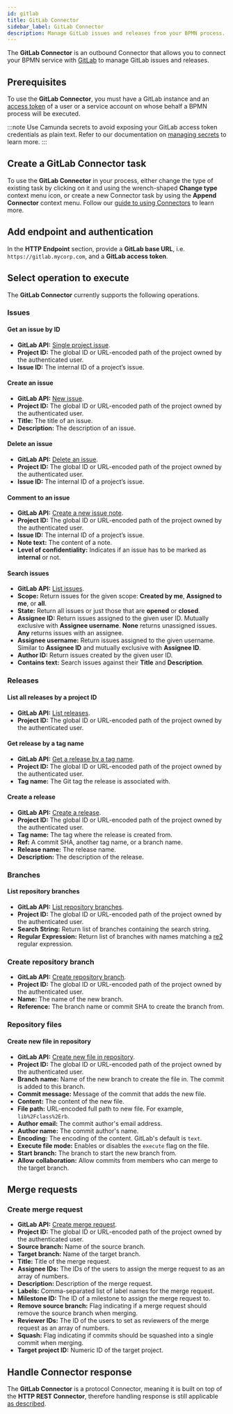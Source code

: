 ```yaml
---
id: gitlab
title: GitLab Connector
sidebar_label: GitLab Connector
description: Manage GitLab issues and releases from your BPMN process. Learn about creating a GitLab Connector task and get started.
---
```


The **GitLab Connector** is an outbound Connector that allows you to connect your BPMN service with [GitLab](https://about.gitlab.com/) to manage GitLab issues and releases.

## Prerequisites

To use the **GitLab Connector**, you must have a GitLab instance and an [access token](https://docs.gitlab.com/ee/user/profile/personal_access_tokens.html) of a user
or a service account on whose behalf a BPMN process will be executed.

:::note
Use Camunda secrets to avoid exposing your GitLab access token credentials as plain text. Refer to our documentation on [managing secrets](/components/console/manage-clusters/manage-secrets.md) to learn more.
:::

## Create a GitLab Connector task

To use the **GitLab Connector** in your process, either change the type of existing task by clicking on it and using the wrench-shaped **Change type** context menu icon, or create a new Connector task by using the **Append Connector** context menu. Follow our [guide to using Connectors](/components/connectors/use-connectors/index.md) to learn more.

## Add endpoint and authentication

In the **HTTP Endpoint** section, provide a **GitLab base URL**, i.e. `https://gitlab.mycorp.com`, and a **GitLab access token**.

## Select operation to execute

The **GitLab Connector** currently supports the following operations.

### Issues

#### Get an issue by ID

- **GitLab API:** [Single project issue](https://docs.gitlab.com/ee/api/issues.html#single-project-issue).
- **Project ID:** The global ID or URL-encoded path of the project owned by the authenticated user.
- **Issue ID:** The internal ID of a project’s issue.

#### Create an issue

- **GitLab API:** [New issue](https://docs.gitlab.com/ee/api/issues.html#new-issue).
- **Project ID:** The global ID or URL-encoded path of the project owned by the authenticated user.
- **Title:** The title of an issue.
- **Description:** The description of an issue.

#### Delete an issue

- **GitLab API:** [Delete an issue](https://docs.gitlab.com/ee/api/issues.html#delete-an-issue).
- **Project ID:** The global ID or URL-encoded path of the project owned by the authenticated user.
- **Issue ID:** The internal ID of a project’s issue.

#### Comment to an issue

- **GitLab API:** [Create a new issue note](https://docs.gitlab.com/ee/api/notes.html#create-new-issue-note).
- **Project ID:** The global ID or URL-encoded path of the project owned by the authenticated user.
- **Issue ID:** The internal ID of a project’s issue.
- **Note text:** The content of a note.
- **Level of confidentiality:** Indicates if an issue has to be marked as **internal** or not.

#### Search issues

- **GitLab API:** [List issues](https://docs.gitlab.com/ee/api/issues.html#list-issues).
- **Scope:** Return issues for the given scope: **Created by me**, **Assigned to me**, or **all**.
- **State:** Return all issues or just those that are **opened** or **closed**.
- **Assignee ID:** Return issues assigned to the given user ID. Mutually exclusive with **Assignee username**. **None** returns unassigned issues. **Any** returns issues with an assignee.
- **Assignee username:** Return issues assigned to the given username. Similar to **Assignee ID** and mutually exclusive with **Assignee ID**.
- **Author ID:** Return issues created by the given user ID.
- **Contains text:** Search issues against their **Title** and **Description**.

### Releases

#### List all releases by a project ID

- **GitLab API:** [List releases](https://docs.gitlab.com/ee/api/releases/#list-releases).
- **Project ID:** The global ID or URL-encoded path of the project owned by the authenticated user.

#### Get release by a tag name

- **GitLab API:** [Get a release by a tag name](https://docs.gitlab.com/ee/api/releases/#get-a-release-by-a-tag-name).
- **Project ID:** The global ID or URL-encoded path of the project owned by the authenticated user.
- **Tag name:** The Git tag the release is associated with.

#### Create a release

- **GitLab API:** [Create a release](https://docs.gitlab.com/ee/api/releases/#create-a-release).
- **Project ID:** The global ID or URL-encoded path of the project owned by the authenticated user.
- **Tag name:** The tag where the release is created from.
- **Ref:** A commit SHA, another tag name, or a branch name.
- **Release name:** The release name.
- **Description:** The description of the release.

### Branches

#### List repository branches

- **GitLab API:** [List repository branches](https://docs.gitlab.com/ee/api/branches.html#list-repository-branches).
- **Project ID:** The global ID or URL-encoded path of the project owned by the authenticated user.
- **Search String:** Return list of branches containing the search string.
- **Regular Expression:** Return list of branches with names matching a [re2](https://github.com/google/re2/wiki/Syntax) regular expression.

### Create repository branch

- **GitLab API:** [Create repository branch](https://docs.gitlab.com/ee/api/branches.html#create-repository-branch).
- **Project ID:** The global ID or URL-encoded path of the project owned by the authenticated user.
- **Name:** The name of the new branch.
- **Reference:** The branch name or commit SHA to create the branch from.

### Repository files

#### Create new file in repository

- **GitLab API:** [Create new file in repository](https://docs.gitlab.com/ee/api/repository_files.html#create-new-file-in-repository).
- **Project ID:** The global ID or URL-encoded path of the project owned by the authenticated user.
- **Branch name:** Name of the new branch to create the file in. The commit is added to this branch.
- **Commit message:** Message of the commit that adds the new file.
- **Content:** The content of the new file.
- **File path:** URL-encoded full path to new file. For example, `lib%2Fclass%2Erb`.
- **Author email:** The commit author's email address.
- **Author name:** The commit author's name.
- **Encoding:** The encoding of the content. GitLab's default is `text`.
- **Execute file mode:** Enables or disables the `execute` flag on the file.
- **Start branch:** The branch to start the new branch from.
- **Allow collaboration:** Allow commits from members who can merge to the target branch.

## Merge requests

### Create merge request

- **GitLab API:** [Create merge request](https://docs.gitlab.com/ee/api/merge_requests.html#create-mr).
- **Project ID:** The global ID or URL-encoded path of the project owned by the authenticated user.
- **Source branch:** Name of the source branch.
- **Target branch:** Name of the target branch.
- **Title:** Title of the merge request.
- **Assignee IDs:** The IDs of the users to assign the merge request to as an array of numbers.
- **Description:** Description of the merge request.
- **Labels:** Comma-separated list of label names for the merge request.
- **Milestone ID:** The ID of a milestone to assign the merge request to.
- **Remove source branch:** Flag indicating if a merge request should remove the source branch when merging.
- **Reviewer IDs:** The ID of the users to set as reviewers of the merge request as an array of numbers.
- **Squash:** Flag indicating if commits should be squashed into a single commit when merging.
- **Target project ID:** Numeric ID of the target project.

## Handle Connector response

The **GitLab Connector** is a protocol Connector, meaning it is built on top of the **HTTP REST Connector**, therefore
handling response is still applicable [as described](/components/connectors/protocol/rest.md#response).
